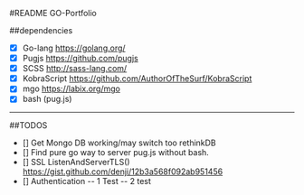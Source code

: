 #README GO-Portfolio


##dependencies 
- [x] Go-lang https://golang.org/
- [x] Pugjs https://github.com/pugjs
- [x] SCSS http://sass-lang.com/
- [x] KobraScript https://github.com/AuthorOfTheSurf/KobraScript
- [x] mgo https://labix.org/mgo
- [x] bash (pug.js)

----

##TODOS
- [] Get Mongo DB working/may switch too rethinkDB 
- [] Find pure go way to server pug.js without bash.
- [] SSL ListenAndServerTLS() https://gist.github.com/denji/12b3a568f092ab951456
- [] Authentication 
-- 1 Test
-- 2 test
